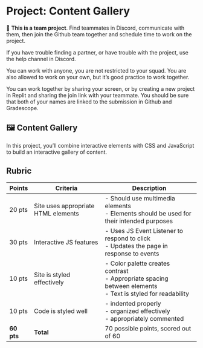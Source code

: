 # Project: Content Gallery

<aside>

👥 **This is a team project**. Find teammates in Discord, communicate with them, 
then join the Github team together and schedule time to work on the project.


If you have trouble finding a partner, or have trouble with the project, use the 
help channel in Discord. 

You can work with anyone, you are not restricted to your squad. You are also 
allowed to work on your own, but it’s good practice to work together.

You can work together by sharing your screen, or by creating a new project in 
Replit and sharing the join link with your teammate. You should be sure that
both of your names are linked to the submission in Github and Gradescope.

</aside>

## 🖼️ Content Gallery

In this project, you’ll combine interactive elements with CSS and JavaScript to 
build an interactive gallery of content.

## Rubric

| Points | Criteria | Description |
|---|---|---|
| 20 pts | Site uses appropriate HTML elements | - Should use multimedia elements<br>- Elements should be used for their intended purposes |
| 30 pts | Interactive JS features | - Uses JS Event Listener to respond to click<br>- Updates the page in response to events |
| 10 pts | Site is styled effectively | - Color palette creates contrast<br>- Appropriate spacing between elements<br>- Text is styled for readability |
| 10 pts | Code is styled well | - indented properly<br>- organized effectively<br>- appropriately commented |
| **60 pts** | **Total** | 70 possible points, scored out of 60 |

